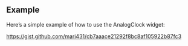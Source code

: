## Example

Here’s a simple example of how to use the AnalogClock widget:

https://gist.github.com/mari431/cb7aaace21292f8bc8af105922b87fc3
